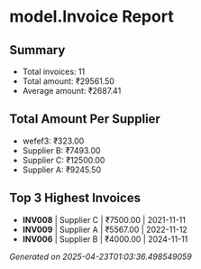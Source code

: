 # model.Invoice Report

## Summary
- Total invoices: 11
- Total amount: ₹29561.50
- Average amount: ₹2687.41

## Total Amount Per Supplier
- wefef3: ₹323.00
- Supplier B: ₹7493.00
- Supplier C: ₹12500.00
- Supplier A: ₹9245.50

## Top 3 Highest Invoices
- **INV008** | Supplier C | ₹7500.00 | 2021-11-11
- **INV009** | Supplier A | ₹5567.00 | 2022-11-12
- **INV006** | Supplier B | ₹4000.00 | 2024-11-11


*Generated on 2025-04-23T01:03:36.498549059*

